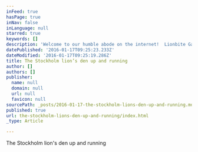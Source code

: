 ```yaml
---
inFeed: true
hasPage: true
inNav: false
inLanguage: null
starred: true
keywords: []
description: 'Welcome to our humble abode on the internet!  Lionbite Games is a newly founded indie development studio in Stockholm, Sweden where we are focused on creating our own unique, quality-over-quantity video game experiences. You can read more about who we are under the conveniently named tab “the people“.  Our debut title is yet to be announced, but go ahead and follow Lionbite Games on Twitter and Facebook to stay up-to-date on all our current and future projects!  We’re always looking for talented people to work with, so don’t hesitate to get in touch. You can reach us by e-mailing info@lionbite.se and find us on location at Hästholmsvägen 25 (ain’t that a mouthful). For media inquiries, it’s instead simply press@lionbite.se.  Either way, we look forward to hearing from you. Thanks for stopping by!'
datePublished: '2016-01-17T09:25:23.233Z'
dateModified: '2016-01-17T09:25:19.286Z'
title: The Stockholm lion’s den up and running
author: []
authors: []
publisher:
  name: null
  domain: null
  url: null
  favicon: null
sourcePath: _posts/2016-01-17-the-stockholm-lions-den-up-and-running.md
published: true
url: the-stockholm-lions-den-up-and-running/index.html
_type: Article

---
```

The Stockholm lion's den up and running